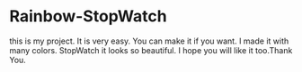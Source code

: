 # Rainbow-StopWatch
this is my project. It is very easy. You can make it if you want. I made it with many colors. StopWatch it looks so beautiful. I hope you will like it too.Thank You.
